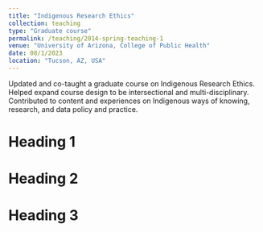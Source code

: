 ```yaml
---
title: "Indigenous Research Ethics"
collection: teaching
type: "Graduate course"
permalink: /teaching/2014-spring-teaching-1
venue: "University of Arizona, College of Public Health"
date: 08/1/2023
location: "Tucson, AZ, USA"
---
```

Updated and co-taught a graduate course on Indigenous Research Ethics. Helped expand course design to be intersectional and multi-disciplinary. Contributed to content and experiences on Indigenous ways of knowing, research, and data policy and practice. 


Heading 1
======

Heading 2
======

Heading 3
======
